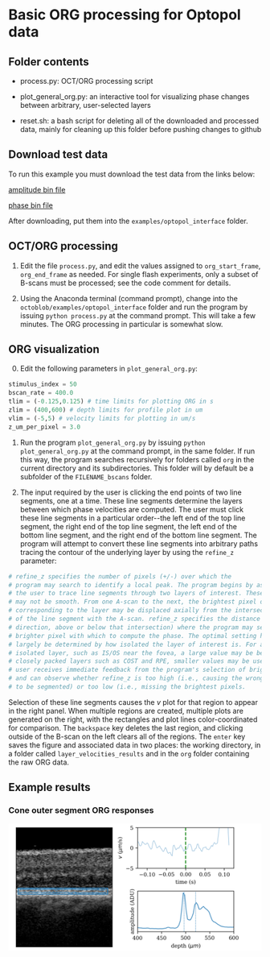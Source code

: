 # Basic ORG processing for Optopol data

## Folder contents

* process.py: OCT/ORG processing script

* plot_general_org.py: an interactive tool for visualizing phase changes between arbitrary, user-selected layers

* reset.sh: a bash script for deleting all of the downloaded and processed data, mainly for cleaning up this folder before pushing changes to github

## Download test data

To run this example you must download the test data from the links below:

[amplitude bin file](https://www.dropbox.com/s/efpieltzhry23nn/GB_1905021_GB_TrackingON_20230217101223_2_101x250x2048x2_Amp.bin?dl=1)

[phase bin file](https://www.dropbox.com/s/6xprkbeg8iff0xb/GB_1905021_GB_TrackingON_20230217101223_2_101x250x2048x2_Phase.bin?dl=1)

After downloading, put them into the `examples/optopol_interface` folder.


## OCT/ORG processing

1. Edit the file `process.py`, and edit the values assigned to `org_start_frame`, `org_end_frame` as needed. For single flash experiments, only a subset of B-scans must be processed; see the code comment for details. 

2. Using the Anaconda terminal (command prompt), change into the `octoblob/examples/optopol_interface` folder and run the program by issuing `python process.py` at the command prompt. This will take a few minutes. The ORG processing in particular is somewhat slow.

## ORG visualization

0. Edit the following parameters in `plot_general_org.py`:

```python
stimulus_index = 50
bscan_rate = 400.0
tlim = (-0.125,0.125) # time limits for plotting ORG in s
zlim = (400,600) # depth limits for profile plot in um
vlim = (-5,5) # velocity limits for plotting in um/s
z_um_per_pixel = 3.0
```

1. Run the program `plot_general_org.py` by issuing `python plot_general_org.py` at the command prompt, in the same folder. If run this way, the program searches recursively for folders called `org` in the current directory and its subdirectories. This folder will by default be a subfolder of the `FILENAME_bscans` folder.

2. The input required by the user is clicking the end points of two line segments, one at a time. These line segments determine the layers between which phase velocities are computed. The user must click these line segments in a particular order--the left end of the top line segment, the right end of the top line segment, the left end of the bottom line segment, and the right end of the bottom line segment. The program will attempt to convert these line segments into arbitrary paths tracing the contour of the underlying layer by using the `refine_z` parameter:

```python
# refine_z specifies the number of pixels (+/-) over which the
# program may search to identify a local peak. The program begins by asking
# the user to trace line segments through two layers of interest. These layers
# may not be smooth. From one A-scan to the next, the brightest pixel or "peak"
# corresponding to the layer may be displaced axially from the intersection
# of the line segment with the A-scan. refine_z specifies the distance (in either
# direction, above or below that intersection) where the program may search for a
# brighter pixel with which to compute the phase. The optimal setting here will
# largely be determined by how isolated the layer of interest is. For a relatively
# isolated layer, such as IS/OS near the fovea, a large value may be best. For
# closely packed layers such as COST and RPE, smaller values may be useful. The
# user receives immediate feedback from the program's selection of bright pixels
# and can observe whether refine_z is too high (i.e., causing the wrong layer
# to be segmented) or too low (i.e., missing the brightest pixels.
```

Selection of these line segments causes the $v$ plot for that region to appear in the right panel. When multiple regions are created, multiple plots are generated on the right, with the rectangles and plot lines color-coordinated for comparison. The `backspace` key deletes the last region, and clicking outside of the B-scan on the left clears all of the regions. The `enter` key saves the figure and associated data in two places: the working directory, in a folder called `layer_velocities_results` and in the `org` folder containing the raw ORG data.

## Example results

### Cone outer segment ORG responses

![Cone outer segment ORG responses](./figs/cone_os_org_optopol.png)

